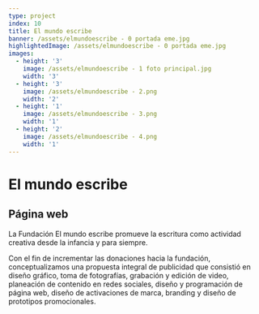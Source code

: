 ```yaml
---
type: project
index: 10
title: El mundo escribe
banner: /assets/elmundoescribe - 0 portada eme.jpg
highlightedImage: /assets/elmundoescribe - 0 portada eme.jpg
images:
  - height: '3'
    image: /assets/elmundoescribe - 1 foto principal.jpg
    width: '3'
  - height: '3'
    image: /assets/elmundoescribe - 2.png
    width: '2'
  - height: '1'
    image: /assets/elmundoescribe - 3.png
    width: '1'
  - height: '2'
    image: /assets/elmundoescribe - 4.png
    width: '1'
---
```

# El mundo escribe

## Página web

La Fundación El mundo escribe promueve la escritura como actividad creativa desde la infancia y para siempre. 

Con el fin de incrementar las donaciones hacia la fundación, conceptualizamos una propuesta integral de publicidad que consistió en diseño gráfico, toma de fotografías, grabación y edición de video, planeación de contenido en redes sociales, diseño y programación de página web, diseño de activaciones de marca, branding y diseño de prototipos promocionales. 

##
